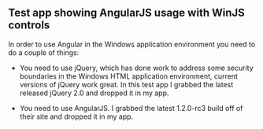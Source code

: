 Test app showing AngularJS usage with WinJS controls
----------------------------------------------------

In order to use Angular in the Windows application environment you need to do a couple of things:

* You need to use jQuery, which has done work to address some security boundaries in the Windows
HTML application environment, current versions of jQuery work great. In this test app I grabbed the
latest released jQuery 2.0 and dropped it in my app.


    <script src="/js/lib/jquery.js"></script>

* You need to use AngularJS. I grabbed the latest 1.2.0-rc3 build off of their site and dropped it
in my app.


    <script src="/js/lib/angular.js"></script>
